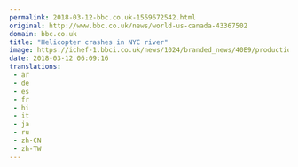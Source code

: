 ```yaml
---
permalink: 2018-03-12-bbc.co.uk-1559672542.html
original: http://www.bbc.co.uk/news/world-us-canada-43367502
domain: bbc.co.uk
title: "Helicopter crashes in NYC river"
image: https://ichef-1.bbci.co.uk/news/1024/branded_news/40E9/production/_100371661_p060twhm.jpg
date: 2018-03-12 06:09:16
translations: 
 - ar
 - de
 - es
 - fr
 - hi
 - it
 - ja
 - ru
 - zh-CN
 - zh-TW
---
```


